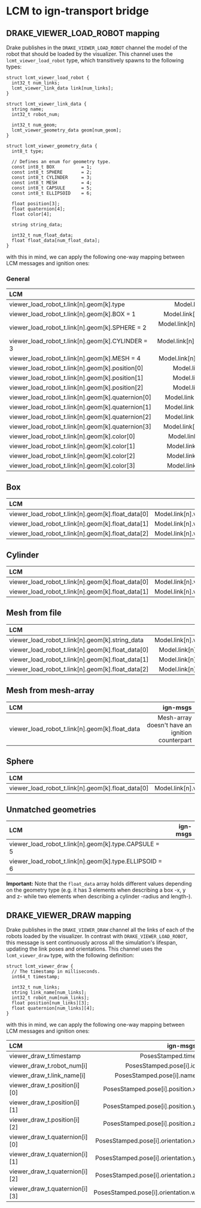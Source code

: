 # LCM to ign-transport bridge

## DRAKE_VIEWER_LOAD_ROBOT mapping

Drake publishes in the `DRAKE_VIEWER_LOAD_ROBOT` channel the model of the robot that should be loaded by the visualizer. This channel uses the `lcmt_viewer_load_robot` type, which transitively spawns to the following types:

``` 
struct lcmt_viewer_load_robot {
  int32_t num_links;
  lcmt_viewer_link_data link[num_links];
}

struct lcmt_viewer_link_data {
  string name;
  int32_t robot_num;

  int32_t num_geom;
  lcmt_viewer_geometry_data geom[num_geom];
}

struct lcmt_viewer_geometry_data {
  int8_t type;

  // Defines an enum for geometry type.
  const int8_t BOX          = 1;
  const int8_t SPHERE       = 2;
  const int8_t CYLINDER     = 3;
  const int8_t MESH         = 4;
  const int8_t CAPSULE      = 5;
  const int8_t ELLIPSOID    = 6;

  float position[3];
  float quaternion[4];
  float color[4];

  string string_data;

  int32_t num_float_data;
  float float_data[num_float_data];
}
```

with this in mind, we can apply the following one-way mapping between LCM messages and ignition ones:

### General

| LCM                                               | ign-msgs                                      |
|:--------------------------------------------------|----------------------------------------------:|
| viewer_load_robot_t.link[n].geom[k].type          | Model.link[n].visual[k].geometry.type         |
| viewer_load_robot_t.link[n].geom[k].BOX = 1       | Model.link[n].visual[k].geometry.BOX = 1      |
| viewer_load_robot_t.link[n].geom[k].SPHERE = 2    | Model.link[n].visual[k].geometry.SPHERE = 3   |
| viewer_load_robot_t.link[n].geom[k].CYLINDER = 3  | Model.link[n].visual[k].geometry.CYLINDER = 2 |
| viewer_load_robot_t.link[n].geom[k].MESH = 4      | Model.link[n].visual[k].geometry.MESH = 7     |
| viewer_load_robot_t.link[n].geom[k].position[0]   | Model.link[n].visual[k].pose.position.x       |
| viewer_load_robot_t.link[n].geom[k].position[1]   | Model.link[n].visual[k].pose.position.y       |
| viewer_load_robot_t.link[n].geom[k].position[2]   | Model.link[n].visual[k].pose.position.z       |
| viewer_load_robot_t.link[n].geom[k].quaternion[0] | Model.link[n].visual[k].pose.orientation.x    |
| viewer_load_robot_t.link[n].geom[k].quaternion[1] | Model.link[n].visual[k].pose.orientation.y    |
| viewer_load_robot_t.link[n].geom[k].quaternion[2] | Model.link[n].visual[k].pose.orientation.z    |
| viewer_load_robot_t.link[n].geom[k].quaternion[3] | Model.link[n].visual[k].pose.orientation.w    |
| viewer_load_robot_t.link[n].geom[k].color[0]      | Model.link[n].visual[k].material.diffuse.r    |
| viewer_load_robot_t.link[n].geom[k].color[1]      | Model.link[n].visual[k].material.diffuse.g    |
| viewer_load_robot_t.link[n].geom[k].color[2]      | Model.link[n].visual[k].material.diffuse.b    |
| viewer_load_robot_t.link[n].geom[k].color[3]      | Model.link[n].visual[k].material.diffuse.a    |

## Box

| LCM                                               | ign-msgs                                    |
|:--------------------------------------------------|--------------------------------------------:|
| viewer_load_robot_t.link[n].geom[k].float_data[0] | Model.link[n].visual[k].geometry.box.size.x |
| viewer_load_robot_t.link[n].geom[k].float_data[1] | Model.link[n].visual[k].geometry.box.size.y |
| viewer_load_robot_t.link[n].geom[k].float_data[2] | Model.link[n].visual[k].geometry.box.size.z |

## Cylinder

| LCM                                               | ign-msgs                                         |
|:--------------------------------------------------|-------------------------------------------------:|
| viewer_load_robot_t.link[n].geom[k].float_data[0] | Model.link[n].visual[k].geometry.cylinder.radius |
| viewer_load_robot_t.link[n].geom[k].float_data[1] | Model.link[n].visual[k].geometry.cylinder.length |

## Mesh from file

| LCM                                              | ign-msgs                                       |
|:-------------------------------------------------|-----------------------------------------------:|
| viewer_load_robot_t.link[n].geom[k].string_data  | Model.link[n].visual[k].geometry.mesh.filename |
| viewer_load_robot_t.link[n].geom[k].float_data[0]| Model.link[n].visual[k].geometry.mesh.scale.x  |
| viewer_load_robot_t.link[n].geom[k].float_data[1]| Model.link[n].visual[k].geometry.mesh.scale.y  |
| viewer_load_robot_t.link[n].geom[k].float_data[2]| Model.link[n].visual[k].geometry.mesh.scale.z  |

## Mesh from mesh-array

| LCM                                             | ign-msgs                                       |
|:------------------------------------------------|-----------------------------------------------:|
| viewer_load_robot_t.link[n].geom[k].float_data  | Mesh-array doesn't have an ignition counterpart|

## Sphere

| LCM                                               | ign-msgs                                       |
|:--------------------------------------------------|-----------------------------------------------:|
| viewer_load_robot_t.link[n].geom[k].float_data[0] | Model.link[n].visual[k].geometry.sphere.radius |

## Unmatched geometries

| LCM                                                    | ign-msgs                       |
|:-------------------------------------------------------|-------------------------------:|
| viewer_load_robot_t.link[n].geom[k].type.CAPSULE = 5   |                                |
| viewer_load_robot_t.link[n].geom[k].type.ELLIPSOID = 6 |                                |

**Important:** Note that the `float_data` array holds different values depending on the geometry type (e.g. it has 3 elements when describing a box -x, y and z- while two elements when describing a cylinder -radius and length-).

## DRAKE_VIEWER_DRAW mapping

Drake publishes in the `DRAKE_VIEWER_DRAW` channel all the links of each of the robots loaded by the visualizer. In contrast with `DRAKE_VIEWER_LOAD_ROBOT`, this message is sent continuously across all the simulation's lifespan, updating the link poses and orientations. This channel uses the `lcmt_viewer_draw` type, with the following definition:

```
struct lcmt_viewer_draw {
  // The timestamp in milliseconds.
  int64_t timestamp;

  int32_t num_links;
  string link_name[num_links];
  int32_t robot_num[num_links];
  float position[num_links][3];
  float quaternion[num_links][4];
}
```
with this in mind, we can apply the following one-way mapping between LCM messages and ignition ones:


| LCM                            | ign-msgs                           |
|:-------------------------------|-----------------------------------:|
| viewer_draw_t.timestamp        | PosesStamped.time                  |
| viewer_draw_t.robot_num[i]     | PosesStamped.pose[i].id            |
| viewer_draw_t.link_name[i]     | PosesStamped.pose[i].name          |
| viewer_draw_t.position[i][0]   | PosesStamped.pose[i].position.x    |
| viewer_draw_t.position[i][1]   | PosesStamped.pose[i].position.y    |
| viewer_draw_t.position[i][2]   | PosesStamped.pose[i].position.z    |
| viewer_draw_t.quaternion[i][0] | PosesStamped.pose[i].orientation.x |
| viewer_draw_t.quaternion[i][1] | PosesStamped.pose[i].orientation.y |
| viewer_draw_t.quaternion[i][2] | PosesStamped.pose[i].orientation.z |
| viewer_draw_t.quaternion[i][3] | PosesStamped.pose[i].orientation.w |
